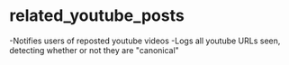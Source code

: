 related_youtube_posts
=====================
-Notifies users of reposted youtube videos
-Logs all youtube URLs seen, detecting whether or not they are "canonical"